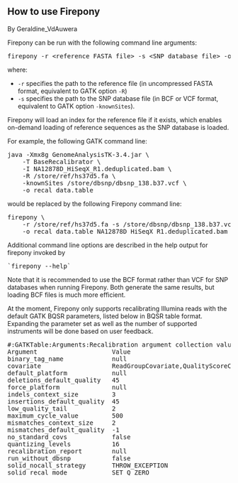 ## How to use Firepony

By Geraldine_VdAuwera

<p>Firepony can be run with the following command line arguments:</p>

<pre class="code codeBlock" spellcheck="false">firepony -r &lt;reference FASTA file&gt; -s &lt;SNP database file&gt; -o &lt;output table file&gt; &lt;input alignment file&gt;
</pre>

<p>where:</p>

<ul><li><code class="code codeInline" spellcheck="false">-r</code> specifies the path to the reference file (in uncompressed FASTA format, equivalent to GATK option <code class="code codeInline" spellcheck="false">-R</code>)</li>
<li><code class="code codeInline" spellcheck="false">-s</code> specifies the path to the SNP database file (in BCF or VCF format, equivalent to GATK option <code class="code codeInline" spellcheck="false">-knownSites</code>).</li>
</ul><p>Firepony will load an index for the reference file if it exists, which enables on-demand loading of reference sequences as the SNP database is loaded.</p>

<p>For example, the following GATK command line:</p>

<pre class="code codeBlock" spellcheck="false">java -Xmx8g GenomeAnalysisTK-3.4.jar \
    -T BaseRecalibrator \
    -I NA12878D_HiSeqX_R1.deduplicated.bam \
    -R /store/ref/hs37d5.fa \
    -knownSites /store/dbsnp/dbsnp_138.b37.vcf \
    -o recal_data.table
</pre>

<p>would be replaced by the following Firepony command line:</p>

<pre class="code codeBlock" spellcheck="false">firepony \
    -r /store/ref/hs37d5.fa -s /store/dbsnp/dbsnp_138.b37.vcf \
    -o recal_data.table NA12878D_HiSeqX_R1.deduplicated.bam
</pre>

<p>Additional command line options are described in the help output for firepony invoked by</p>

<pre class="code codeBlock" spellcheck="false">`firepony --help`
</pre>

<p>Note that it is recommended to use the BCF format rather than VCF for SNP databases when running Firepony. Both generate the same results, but loading BCF files is much more efficient.</p>

<p>At the moment, Firepony only supports recalibrating Illumina reads with the default GATK BQSR parameters, listed below in BQSR table format. Expanding the parameter set as well as the number of supported instruments will be done based on user feedback.</p>

<pre class="code codeBlock" spellcheck="false">#:GATKTable:Arguments:Recalibration argument collection values used in this run
Argument                    Value
binary_tag_name             null
covariate                   ReadGroupCovariate,QualityScoreCovariate,ContextCovariate,CycleCovariate
default_platform            null
deletions_default_quality   45
force_platform              null
indels_context_size         3
insertions_default_quality  45
low_quality_tail            2
maximum_cycle_value         500
mismatches_context_size     2
mismatches_default_quality  -1
no_standard_covs            false
quantizing_levels           16
recalibration_report        null
run_without_dbsnp           false
solid_nocall_strategy       THROW_EXCEPTION
solid_recal_mode            SET_Q_ZERO
</pre>
